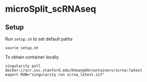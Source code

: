 # microSplit_scRNAseq

## Setup

Run `setup.sh` to set default paths

```
source setup.sh
```

To obtain container locally
```
singularity pull docker://scr.svc.stanford.edu/khoang99/containers/scrna:latest
export RUN="singularity run scrna_latest.sif"
```
